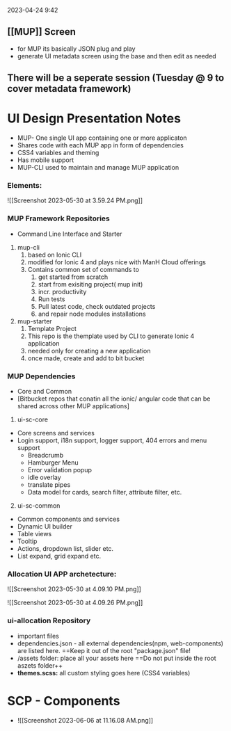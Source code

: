 2023-04-24
9:42

## [[MUP]] Screen

- for MUP its basically JSON plug and play
- generate UI metadata screen using the base and then edit as needed 


## There will be a seperate session (Tuesday @ 9 to cover metadata framework)

# UI Design Presentation Notes

* MUP- One single UI app containing one or more applicaton
* Shares code with each MUP app in form of dependencies
* CSS4 variables and theming
* Has mobile support
* MUP-CLI used to maintain and manage MUP application

### Elements:
![[Screenshot 2023-05-30 at 3.59.24 PM.png]]

### MUP Framework Repositories 
- Command Line Interface and Starter
1. mup-cli 
	1. based on Ionic CLI
	2. modified for Ionic 4 and plays nice with ManH Cloud offerings
	3. Contains common set of commands to 
		1. get started from scratch 
		2. start from exisiting project( mup init)
		3. incr. productivity
		4. Run tests
		5. Pull latest code, check outdated projects
		6. and repair node modules installations
2. mup-starter
	1. Template Project
	2. This repo is the themplate used by CLI to generate Ionic 4 application
	3. needed only for creating a new application
	4. once made, create and add to bit bucket

### MUP Dependencies
- Core and Common
- [Bitbucket repos that conatin all the ionic/ angular code that can be shared across other MUP applications]
1. ui-sc-core
- Core screens and services
- Login support, i18n support, logger support, 404 errors and menu support
	- Breadcrumb
	- Hamburger Menu 
	- Error validation popup
	- idle overlay
	- translate pipes
	- Data model for cards, search filter, attribute filter, etc.
2. ui-sc-common
- Common components and services
- Dynamic UI builder
- Table views
- Tooltip
- Actions, dropdown list, slider etc.
- List expand, grid expand etc.

### Allocation UI APP archetecture:
![[Screenshot 2023-05-30 at 4.09.10 PM.png]]


![[Screenshot 2023-05-30 at 4.09.26 PM.png]]

### ui-allocation Repository
- important files
- dependencies.json - all external dependencies(npm, web-components) are listed here. ==Keep it out of the root "package.json" file!
- /assets folder: place all your assets here ==Do not put inside the root aszets folder++
- **themes.scss:** all custom styling goes here (CSS4 variables)





# SCP - Components

- ![[Screenshot 2023-06-06 at 11.16.08 AM.png]]